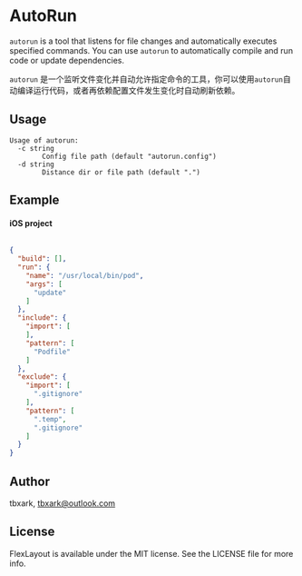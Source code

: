 # AutoRun

`autorun` is a tool that listens for file changes and automatically executes specified commands. You can use `autorun` to automatically compile and run code or update dependencies.

`autorun` 是一个监听文件变化并自动允许指定命令的工具，你可以使用`autorun`自动编译运行代码，或者再依赖配置文件发生变化时自动刷新依赖。

## Usage

```
Usage of autorun:
  -c string
        Config file path (default "autorun.config")
  -d string
        Distance dir or file path (default ".")
```

## Example

#### iOS project
```json

{
  "build": [],
  "run": {
    "name": "/usr/local/bin/pod",
    "args": [
      "update"
    ]
  },
  "include": {
    "import": [
    ],
    "pattern": [
      "Podfile"
    ]
  },
  "exclude": {
    "import": [
      ".gitignore"
    ],
    "pattern": [
      ".temp",
      ".gitignore"
    ]
  }
}

```


## Author

tbxark, tbxark@outlook.com

## License

FlexLayout is available under the MIT license. See the LICENSE file for more info.
